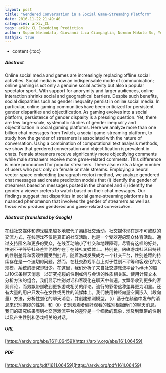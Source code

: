```yaml
---
layout: post
title: "Gendered Conversation in a Social Game-Streaming Platform"
date: 2016-11-22 21:49:40
categories: arXiv_CL
tags: arXiv_CL Embedding Prediction
author: Supun Nakandala, Giovanni Luca Ciampaglia, Norman Makoto Su, Yong-Yeol Ahn
mathjax: true
---
```


* content
{:toc}

##### Abstract
Online social media and games are increasingly replacing offline social activities. Social media is now an indispensable mode of communication; online gaming is not only a genuine social activity but also a popular spectator sport. With support for anonymity and larger audiences, online interaction shrinks social and geographical barriers. Despite such benefits, social disparities such as gender inequality persist in online social media. In particular, online gaming communities have been criticized for persistent gender disparities and objectification. As gaming evolves into a social platform, persistence of gender disparity is a pressing question. Yet, there are few large-scale, systematic studies of gender inequality and objectification in social gaming platforms. Here we analyze more than one billion chat messages from Twitch, a social game-streaming platform, to study how the gender of streamers is associated with the nature of conversation. Using a combination of computational text analysis methods, we show that gendered conversation and objectification is prevalent in chats. Female streamers receive significantly more objectifying comments while male streamers receive more game-related comments. This difference is more pronounced for popular streamers. There also exists a large number of users who post only on female or male streams. Employing a neural vector-space embedding (paragraph vector) method, we analyze gendered chat messages and create prediction models that (i) identify the gender of streamers based on messages posted in the channel and (ii) identify the gender a viewer prefers to watch based on their chat messages. Our findings suggest that disparities in social game-streaming platforms is a nuanced phenomenon that involves the gender of streamers as well as those who produce gendered and game-related conversation.

##### Abstract (translated by Google)
在线社交媒体和游戏越来越多地取代了离线社交活动。社交媒体现在是不可或缺的交流方式，在线游戏不仅是真正的社交活动，也是一个受欢迎的观众体育活动。通过支持匿名和更多的受众，在线互动缩小了社交和地理障碍。尽管有这样的好处，性别不平等等社会差异仍然存在于在线社交媒体上。特别是，网络游戏社区因持续的性别差异和客观性而受到批评。随着游戏发展成为一个社交平台，性别差距的持续存在是一个迫切的问题。然而，在社交游戏平台上对于性别不平等和客观化的大规模，系统的研究却很少。在这里，我们分析了来自社交游戏流平台Twitch的超过10亿条聊天消息，以研究拖缆的性别如何与会话的性质相关联。使用计算文本分析方法的组合，我们显示性别对话和客观化在聊天中普遍。女飘带收到更多的客观评论，而男飘带则收到更多游戏相关的评论。流行的彩带这种差异更为明显。还有大量的用户只发布在女性或男性的流媒体上。我们使用神经向量空间嵌入（段向量）方法，分析性别化的聊天消息，并创建预测模型，（i）基于在频道中发布的消息来识别拖缆的性别，和（ii）识别观看者偏好观看的性别根据他们的聊天消息。我们的研究结果表明社交游戏流平台的差异是一个细微的现象，涉及到飘带的性别以及产生性别和游戏相关的对话。

##### URL
[https://arxiv.org/abs/1611.06459](https://arxiv.org/abs/1611.06459)

##### PDF
[https://arxiv.org/pdf/1611.06459](https://arxiv.org/pdf/1611.06459)

